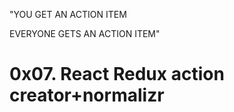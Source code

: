 "YOU GET AN ACTION ITEM 

EVERYONE GETS AN ACTION ITEM"

# 0x07. React Redux action creator+normalizr

